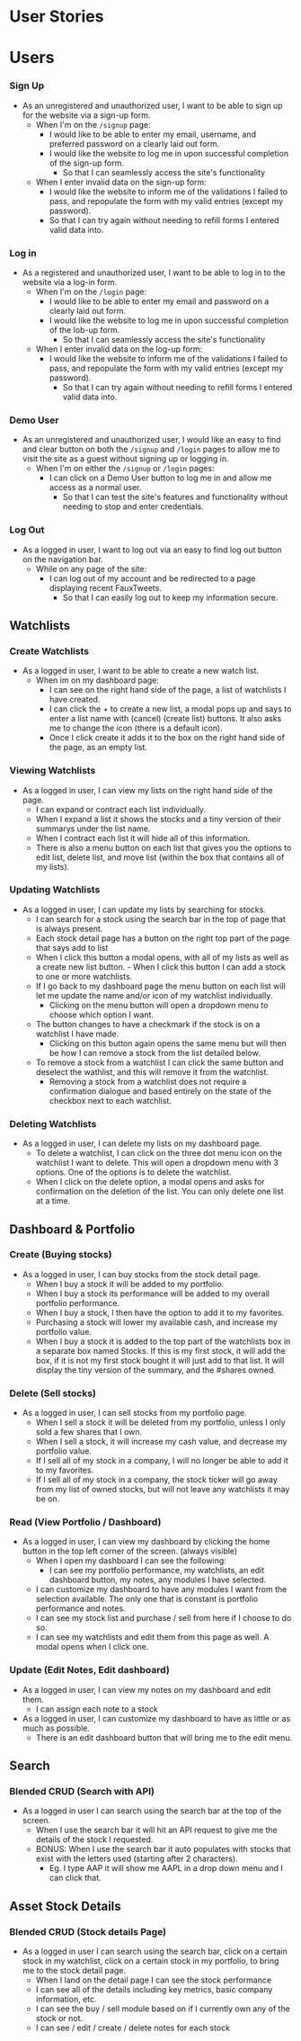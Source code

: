 # User Stories

# Users

### Sign Up

- As an unregistered and unauthorized user, I want to be able to sign up for the website via a sign-up form.
  - When I'm on the `/signup` page:
    - I would like to be able to enter my email, username, and preferred password on a clearly laid out form.
    - I would like the website to log me in upon successful completion of the sign-up form.
      - So that I can seamlessly access the site's functionality
  - When I enter invalid data on the sign-up form:
    - I would like the website to inform me of the validations I failed to pass, and repopulate the form with my valid entries (except my password).
    - So that I can try again without needing to refill forms I entered valid data into.

### Log in

- As a registered and unauthorized user, I want to be able to log in to the website via a log-in form.
  - When I'm on the `/login` page:
    - I would like to be able to enter my email and password on a clearly laid out form.
    - I would like the website to log me in upon successful completion of the lob-up form.
      - So that I can seamlessly access the site's functionality
  - When I enter invalid data on the log-up form:
    - I would like the website to inform me of the validations I failed to pass, and repopulate the form with my valid entries (except my password).
      - So that I can try again without needing to refill forms I entered valid data into.

### Demo User

- As an unregistered and unauthorized user, I would like an easy to find and clear button on both the `/signup` and `/login` pages to allow me to visit the site as a guest without signing up or logging in.
  - When I'm on either the `/signup` or `/login` pages:
    - I can click on a Demo User button to log me in and allow me access as a normal user.
      - So that I can test the site's features and functionality without needing to stop and enter credentials.

### Log Out

- As a logged in user, I want to log out via an easy to find log out button on the navigation bar.
  - While on any page of the site:
    - I can log out of my account and be redirected to a page displaying recent FauxTweets.
      - So that I can easily log out to keep my information secure.

## Watchlists

### Create Watchlists

- As a logged in user, I want to be able to create a new watch list.
  - When im on my dashboard page:
    - I can see on the right hand side of the page, a list of watchlists I have created.
    - I can click the + to create a new list, a modal pops up and says to enter a list name with (cancel) (create list) buttons. It also asks me to change the icon (there is a default icon).
    - Once I click create it adds it to the box on the right hand side of the page, as an empty list.

### Viewing Watchlists

- As a logged in user, I can view my lists on the right hand side of the page.
  - I can expand or contract each list individually.
  - When I expand a list it shows the stocks and a tiny version of their summarys under the list name.
  - When I contract each list it will hide all of this information.
  - There is also a menu button on each list that gives you the options to edit list, delete list, and move list (within the box that contains all of my lists).

### Updating Watchlists

- As a logged in user, I can update my lists by searching for stocks.
  - I can search for a stock using the search bar in the top of page that is always present.
  - Each stock detail page has a button on the right top part of the page that says add to list
  - When I click this button a modal opens, with all of my lists as well as a create new list button. - When I click this button I can add a stock to one or more watchlists.
  - If I go back to my dashboard page the menu button on each list will let me update the name and/or icon of my watchlist individually.
    - Clicking on the menu button will open a dropdown menu to choose which option I want.
  - The button changes to have a checkmark if the stock is on a watchlist I have made.
    - Clicking on this button again opens the same menu but will then be how I can remove a stock from the list detailed below.
  - To remove a stock from a watchlist I can click the same button and deselect the wathlist, and this will remove it from the watchlist.
    - Removing a stock from a watchlist does not require a confirmation dialogue and based entirely on the state of the checkbox next to each watchlist.

### Deleting Watchlists

- As a logged in user, I can delete my lists on my dashboard page.
  - To delete a watchlist, I can click on the three dot menu icon on the watchlist I want to delete. This will open a dropdown menu with 3 options. One of the options is to delete the watchlist.
  - When I click on the delete option, a modal opens and asks for confirmation on the deletion of the list. You can only delete one list at a time.

## Dashboard & Portfolio

### Create (Buying stocks)

- As a logged in user, I can buy stocks from the stock detail page.
  - When I buy a stock it will be added to my portfolio.
  - When I buy a stock its performance will be added to my overall portfolio performance.
  - When I buy a stock, I then have the option to add it to my favorites.
  - Purchasing a stock will lower my available cash, and increase my portfolio value.
  - When I buy a stock it is added to the top part of the watchlists box in a separate box named Stocks. If this is my first stock, it will add the box, if it is not my first stock bought it will just add to that list. It will display the tiny version of the summary, and the #shares owned.

### Delete (Sell stocks)

- As a logged in user, I can sell stocks from my portfolio page.
  - When I sell a stock it will be deleted from my portfolio, unless I only sold a few shares that I own.
  - When I sell a stock, it will increase my cash value, and decrease my portfolio value.
  - If I sell all of my stock in a company, I will no longer be able to add it to my favorites.
  - If I sell all of my stock in a company, the stock ticker will go away from my list of owned stocks, but will not leave any watchlists it may be on.

### Read (View Portfolio / Dashboard)

- As a logged in user, I can view my dashboard by clicking the home button in the top left corner of the screen. (always visible)
  - When I open my dashboard I can see the following:
    - I can see my portfolio performance, my watchlists, an edit dashboard button, my notes, any modules I have selected.
  - I can customize my dashboard to have any modules I want from the selection available. The only one that is constant is portfolio performance and notes.
  - I can see my stock list and purchase / sell from here if I choose to do so.
  - I can see my watchlists and edit them from this page as well. A modal opens when I click one.

### Update (Edit Notes, Edit dashboard)

- As a logged in user, I can view my notes on my dashboard and edit them.
  - I can assign each note to a stock
- As a logged in user, I can customize my dashboard to have as little or as much as possible.
  - There is an edit dashboard button that will bring me to the edit menu.

## Search

### Blended CRUD (Search with API)

- As a logged in user I can search using the search bar at the top of the screen.
  - When I use the search bar it will hit an API request to give me the details of the stock I requested.
  - BONUS: When I use the search bar it auto populates with stocks that exist with the letters used (starting after 2 characters).
    - Eg. I type AAP it will show me AAPL in a drop down menu and I can click that.

## Asset Stock Details

### Blended CRUD (Stock details Page)

- As a logged in user I can search using the search bar, click on a certain stock in my watchlist, click on a certain stock in my portfolio, to bring me to the stock detail page.
  - When I land on the detail page I can see the stock performance
  - I can see all of the details including key metrics, basic company information, etc.
  - I can see the buy / sell module based on if I currently own any of the stock or not.
  - I can see / edit / create / delete notes for each stock
